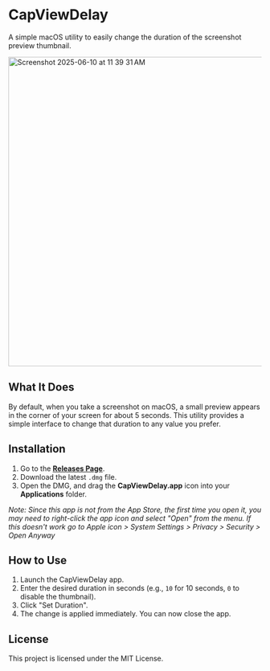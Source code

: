 # CapViewDelay

A simple macOS utility to easily change the duration of the screenshot preview thumbnail.

<img width="616" alt="Screenshot 2025-06-10 at 11 39 31 AM" src="https://github.com/user-attachments/assets/740bfbcb-6c4b-4398-8d6e-26665d0c6caa" />

## What It Does

By default, when you take a screenshot on macOS, a small preview appears in the corner of your screen for about 5 seconds. This utility provides a simple interface to change that duration to any value you prefer.

## Installation

1.  Go to the [**Releases Page**](https://github.com/marctuinier/CapViewDelay/releases).
2.  Download the latest `.dmg` file.
3.  Open the DMG, and drag the **CapViewDelay.app** icon into your **Applications** folder.

*Note: Since this app is not from the App Store, the first time you open it, you may need to right-click the app icon and select "Open" from the menu. If this doesn't work go to Apple icon > System Settings > Privacy > Security > Open Anyway* 

## How to Use

1.  Launch the CapViewDelay app.
2.  Enter the desired duration in seconds (e.g., `10` for 10 seconds, `0` to disable the thumbnail).
3.  Click "Set Duration".
4.  The change is applied immediately. You can now close the app.

## License

This project is licensed under the MIT License.
